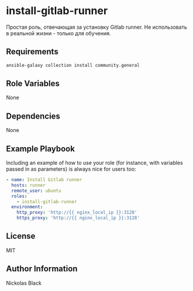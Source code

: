 install-gitlab-runner
=========

Простая роль, отвечающая за установку Gitlab runner. Не использовать в реальной жизни - только для обучения.

Requirements
------------

```bash
ansible-galaxy collection install community.general
```

Role Variables
--------------

None

Dependencies
------------

None

Example Playbook
----------------

Including an example of how to use your role (for instance, with variables passed in as parameters) is always nice for users too:

```yaml
- name: Install Gitlab runner
  hosts: runner
  remote_user: ubuntu
  roles:
    - install-gitlab-runner
  environment:
    http_proxy: 'http://{{ nginx_local_ip }}:3128'
    https_proxy: 'http://{{ nginx_local_ip }}:3128'
```

License
-------

MIT

Author Information
------------------

Nickolas Black